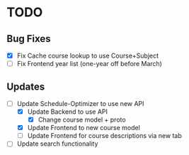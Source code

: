 # TODO

## Bug Fixes

- [x] Fix Cache course lookup to use Course+Subject
- [ ] Fix Frontend year list (one-year off before March)

## Updates

- [ ] Update Schedule-Optimizer to use new API
  - [x] Update Backend to use API
    - [x] Change course model + proto
  - [x] Update Frontend to new course model
  - [ ] Update Frontend for course descriptions via new tab
- [ ] Update search functionality
